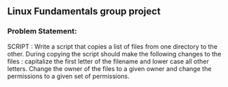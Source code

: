 ## Linux Fundamentals group project

### Problem Statement:
SCRIPT : Write a script that copies a list of files from one directory to the other. During copying the script should make the following changes to the files : capitalize the first letter of the filename and lower case all other letters. Change the owner of the files to a given owner and change the permissions to a given set of permissions.

